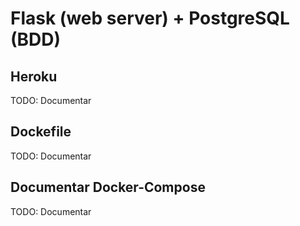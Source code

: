 # Flask (web server) + PostgreSQL (BDD)
## Heroku

TODO: Documentar

## Dockefile

TODO: Documentar

## Documentar Docker-Compose

TODO: Documentar